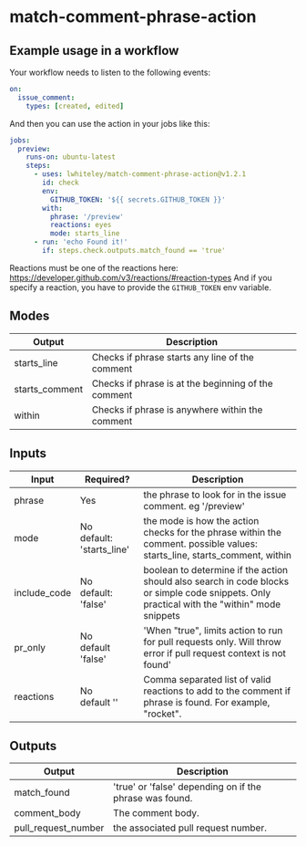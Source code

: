 # match-comment-phrase-action

## Example usage in a workflow

Your workflow needs to listen to the following events:

```yml
on:
  issue_comment:
    types: [created, edited]
```

And then you can use the action in your jobs like this:

```yml
jobs:
  preview:
    runs-on: ubuntu-latest
    steps:
      - uses: lwhiteley/match-comment-phrase-action@v1.2.1
        id: check
        env:
          GITHUB_TOKEN: '${{ secrets.GITHUB_TOKEN }}'
        with:
          phrase: '/preview'
          reactions: eyes
          mode: starts_line
      - run: 'echo Found it!'
        if: steps.check.outputs.match_found == 'true'
```

Reactions must be one of the reactions here: https://developer.github.com/v3/reactions/#reaction-types
And if you specify a reaction, you have to provide the `GITHUB_TOKEN` env variable.

## Modes

| Output         | Description                                         |
| -------------- | --------------------------------------------------- |
| starts_line    | Checks if phrase starts any line of the comment     |
| starts_comment | Checks if phrase is at the beginning of the comment |
| within         | Checks if phrase is anywhere within the comment     |

## Inputs

| Input        | Required?                      | Description                                                                                                                                  |
| ------------ | ------------------------------ | -------------------------------------------------------------------------------------------------------------------------------------------- |
| phrase       | Yes                            | the phrase to look for in the issue comment. eg '/preview'                                                                                   |
| mode         | No <br/>default: 'starts_line' | the mode is how the action checks for the phrase within the comment. possible values: starts_line, starts_comment, within                    |
| include_code | No <br/>default: 'false'       | boolean to determine if the action should also search in code blocks or simple code snippets. Only practical with the "within" mode snippets |
| pr_only      | No <br/>default 'false'        | 'When "true", limits action to run for pull requests only. Will throw error if pull request context is not found'                            |
| reactions    | No <br/> default ''            | Comma separated list of valid reactions to add to the comment if phrase is found. For example, "rocket".                                     |

## Outputs

| Output              | Description                                             |
| ------------------- | ------------------------------------------------------- |
| match_found         | 'true' or 'false' depending on if the phrase was found. |
| comment_body        | The comment body.                                       |
| pull_request_number | the associated pull request number.                     |
